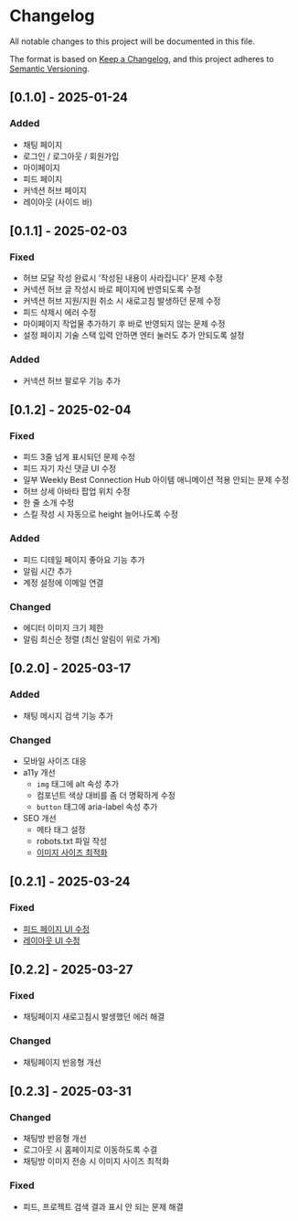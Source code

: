# Changelog

All notable changes to this project will be documented in this file.

The format is based on [Keep a Changelog](https://keepachangelog.com/),
and this project adheres to [Semantic Versioning](https://semver.org/).

## [0.1.0] - 2025-01-24

### Added

- 채팅 페이지
- 로그인 / 로그아웃 / 회원가입
- 마이페이지
- 피드 페이지
- 커넥션 허브 페이지
- 레이아웃 (사이드 바)

## [0.1.1] - 2025-02-03

### Fixed

- 허브 모달 작성 완료시 '작성된 내용이 사라집니다' 문제 수정
- 커넥션 허브 글 작성시 바로 페이지에 반영되도록 수정
- 커넥션 허브 지원/지원 취소 시 새로고침 발생하던 문제 수정
- 피드 삭제시 에러 수정
- 마이페이지 작업물 추가하기 후 바로 반영되지 않는 문제 수정
- 설정 페이지 기술 스택 입력 안하면 엔터 눌러도 추가 안되도록 설정

### Added

- 커넥션 허브 팔로우 기능 추가

## [0.1.2] - 2025-02-04

### Fixed

- 피드 3줄 넘게 표시되던 문제 수정
- 피드 자기 자신 댓글 UI 수정
- 일부 Weekly Best Connection Hub 아이템 애니메이션 적용 안되는 문제 수정
- 허브 상세 아바타 팝업 위치 수정
- 한 줄 소개 수정
- 스킬 작성 시 자동으로 height 늘어나도록 수정

### Added

- 피드 디테일 페이지 좋아요 기능 추가
- 알림 시간 추가
- 계정 설정에 이메일 연결

### Changed

- 에디터 이미지 크기 제한
- 알림 최신순 정렬 (최신 알림이 위로 가게)

## [0.2.0] - 2025-03-17

### Added

- 채팅 메시지 검색 기능 추가

### Changed

- 모바일 사이즈 대응
- a11y 개선
  - `img` 태그에 alt 속성 추가
  - 컴포넌트 색상 대비를 좀 더 명확하게 수정
  - `button` 태그에 aria-label 속성 추가
- SEO 개선
  - 메타 태그 설정
  - robots.txt 파일 작성
  - [이미지 사이즈 최적화](https://github.com/NoGiveUpWeCarry/front/pull/155)

## [0.2.1] - 2025-03-24

### Fixed

- [피드 페이지 UI 수정](https://github.com/NoGiveUpWeCarry/front/issues/165)
- [레이아웃 UI 수정](https://github.com/NoGiveUpWeCarry/front/issues/162)

## [0.2.2] - 2025-03-27

### Fixed

- 채팅페이지 새로고침시 발생했던 에러 해결

### Changed

- 채팅페이지 반응형 개선

## [0.2.3] - 2025-03-31

### Changed

- 채팅방 반응형 개선
- 로그아웃 시 홈페이지로 이동하도록 수결
- 채팅방 이미지 전송 시 이미지 사이즈 최적화

### Fixed

- 피드, 프로젝트 검색 결과 표시 안 되는 문제 해결
